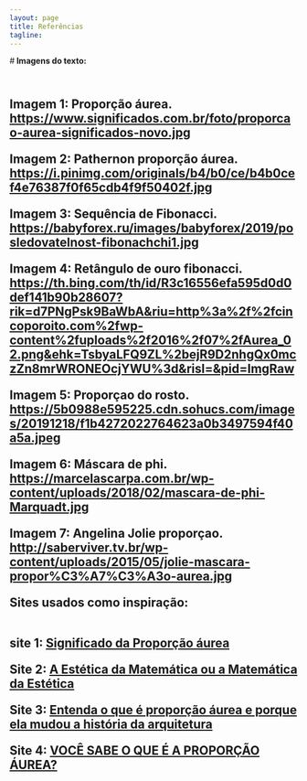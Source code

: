 ```yaml
---
layout: page
title: Referências
tagline: 
---
```

#<strong> Imagens do texto:<h2>  </strong> 

<br> Imagem 1: Proporção áurea. <br>
<https://www.significados.com.br/foto/proporcao-aurea-significados-novo.jpg>


Imagem 2: Pathernon proporção áurea.
<https://i.pinimg.com/originals/b4/b0/ce/b4b0cef4e76387f0f65cdb4f9f50402f.jpg>


Imagem 3: Sequência de Fibonacci.<br>
<https://babyforex.ru/images/babyforex/2019/posledovatelnost-fibonachchi1.jpg>


Imagem 4: Retângulo de ouro fibonacci.
<https://th.bing.com/th/id/R3c16556efa595d0d0def141b90b28607?rik=d7PNgPsk9BaWbA&riu=http%3a%2f%2fcincoporoito.com%2fwp-content%2fuploads%2f2016%2f07%2fAurea_02.png&ehk=TsbyaLFQ9ZL%2bejR9D2nhgQx0mczZn8mrWRONEOcjYWU%3d&risl=&pid=ImgRaw>


Imagem 5: Proporçao do rosto.
<https://5b0988e595225.cdn.sohucs.com/images/20191218/f1b4272022764623a0b3497594f40a5a.jpeg>


Imagem 6:  Máscara de phi. <br/>
<https://marcelascarpa.com.br/wp-content/uploads/2018/02/mascara-de-phi-Marquadt.jpg>


Imagem 7:  Angelina Jolie proporçao. <br/>
<http://saberviver.tv.br/wp-content/uploads/2015/05/jolie-mascara-propor%C3%A7%C3%A3o-aurea.jpg> 



<strong> Sites usados como inspiração:  </strong>

<br> site 1: [Significado da Proporção áurea](https://www.significados.com.br/proporcao-aurea/#:~:text=Propor%C3%A7%C3%A3o%20%C3%A1urea%20ou%20raz%C3%A3o%20%C3%A1urea%20consiste%20numa%20constante,Este%20valor%20%C3%A9%20chamado%20de%20%22n%C3%BAmero%20de%20Ouro%22.)



Site 2: [A Estética da Matemática ou a Matemática da Estética](https://mat.absolutamente.net/joomla/index.php/textos/corpus-mathematicum/132-a-estetica-da-matematica-ou-a-matematica-da-estetica)



Site 3: [Entenda o que é proporção áurea e porque ela mudou a história da arquitetura](https://www.vivadecora.com.br/pro/curiosidades/proporcao-aurea)



Site 4:  [VOCÊ SABE O QUE É A PROPORÇÃO ÁUREA?](https://www.megacurioso.com.br/matematica-e-estatistica/74174-voce-sabe-o-que-e-a-proporcao-aurea.htm)
